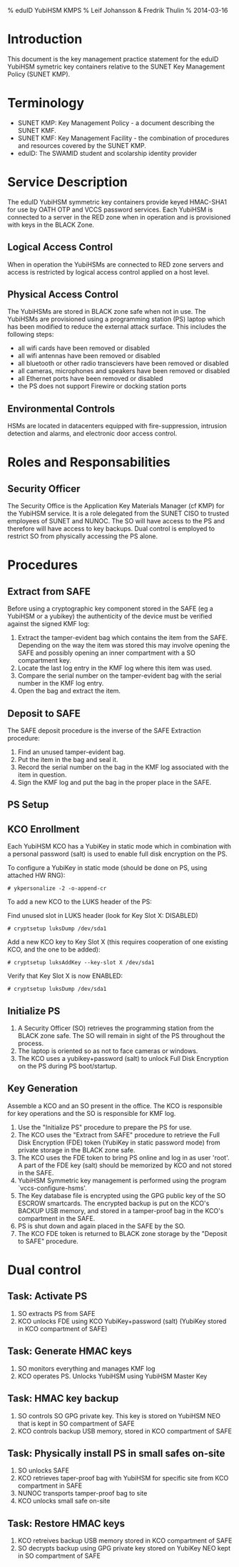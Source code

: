 % eduID YubiHSM KMPS
% Leif Johansson & Fredrik Thulin
% 2014-03-16

Introduction
============

This document is the key management practice statement for the eduID YubiHSM symetric key containers relative to the SUNET Key Management Policy (SUNET KMP).

Terminology
===========

- SUNET KMP: Key Management Policy - a document describing the SUNET KMF.
- SUNET KMF: Key Management Facility - the combination of procedures and resources covered by the SUNET KMP.
- eduID: The SWAMID student and scolarship identity provider

Service Description
===================

The eduID YubiHSM symmetric key containers provide keyed HMAC-SHA1 for use by OATH OTP and VCCS password services. Each YubiHSM is connected to a server in the RED zone when in operation and is provisioned with keys in the BLACK Zone.

Logical Access Control
----------------------

When in operation the YubiHSMs are connected to RED zone servers and access is restricted by logical access control applied on a host level.

Physical Access Control
-----------------------

The YubiHSMs are stored in BLACK zone safe when not in use. The YubiHSMs are provisioned using a programming station (PS) laptop which has been modified to reduce the external attack surface. This includes the following steps:

- all wifi cards have been removed or disabled
- all wifi antennas have been removed or disabled
- all bluetooth or other radio transcievers have been removed or disabled
- all cameras, microphones and speakers have been removed or disabled
- all Ethernet ports have been removed or disabled
- the PS does not support Firewire or docking station ports

Environmental Controls
----------------------

HSMs are located in datacenters equipped with fire-suppression, intrusion detection and alarms, and electronic door access control.


Roles and Responsabilities
==========================

Security Officer
----------------

The Security Office is the Application Key Materials Manager (cf KMP) for the YubiHSM service. It is a role delegated from the SUNET CISO to trusted employees of SUNET and NUNOC. The SO will have access to the PS and therefore will have access to key backups. Dual control is employed to restrict SO from physically accessing the PS alone.

Procedures
==========

Extract from SAFE
-----------------

Before using a cryptographic key component stored in the SAFE (eg a YubiHSM or a yubikey) the authenticity of the device must be verified against the signed KMF log:

1. Extract the tamper-evident bag which contains the item from the SAFE. Depending on the way the item was stored this may involve opening the SAFE and possibly opening an inner compartment with a SO compartment key.
2. Locate the last log entry in the KMF log where this item was used.
3. Compare the serial number on the tamper-evident bag with the serial number in the KMF log entry.
4. Open the bag and extract the item.

Deposit to SAFE
------------

The SAFE deposit procedure is the inverse of the SAFE Extraction procedure:

1. Find an unused tamper-evident bag.
2. Put the item in the bag and seal it.
3. Record the serial number on the bag in the KMF log associated with the item in question.
4. Sign the KMF log and put the bag in the proper place in the SAFE.


PS Setup
--------

KCO Enrollment
--------------

Each YubiHSM KCO has a YubiKey in static mode which in combination with a personal password (salt) is used to enable full disk encryption on the PS.

To configure a YubiKey in static mode (should be done on PS, using attached HW RNG):

    # ykpersonalize -2 -o-append-cr

To add a new KCO to the LUKS header of the PS:

Find unused slot in LUKS header (look for Key Slot X: DISABLED)

    # cryptsetup luksDump /dev/sda1

Add a new KCO key to Key Slot X (this requires cooperation of one existing KCO, and the one to be added):

    # cryptsetup luksAddKey --key-slot X /dev/sda1

Verify that Key Slot X is now ENABLED:

    # cryptsetup luksDump /dev/sda1


Initialize PS
-------------

1. A Security Officer (SO) retrieves the programming station from the BLACK zone safe. The SO will remain in sight of the PS throughout the process.
2. The laptop is oriented so as not to face cameras or windows.
3. The KCO uses a yubikey+password (salt) to unlock Full Disk Encryption on the PS during PS boot/startup.

Key Generation
--------------

Assemble a KCO and an SO present in the office. The KCO is responsible for key operations and the SO is responsible for KMF log.

1. Use the "Initialize PS" procedure to prepare the PS for use.
2. The KCO uses the "Extract from SAFE" procedure to retrieve the Full Disk Encryption (FDE) token (YubiKey in static password mode) from private storage in the BLACK zone safe.
3. The KCO uses the FDE token to bring PS online and log in as user 'root'. A part of the FDE key (salt) should be memorized by KCO and not stored in the SAFE.
4. YubiHSM Symmetric key management is performed using the program `vccs-configure-hsms'.
5. The Key database file is encrypted using the GPG public key of the SO ESCROW smartcards. The encrypted backup is put on the KCO's BACKUP USB memory, and stored in a tamper-proof bag in the KCO's compartment in the SAFE.
6. PS is shut down and again placed in the SAFE by the SO.
7. The KCO FDE token is returned to BLACK zone storage by the "Deposit to SAFE" procedure.




Dual control
============

Task: Activate PS
-----------------
1. SO extracts PS from SAFE
2. KCO unlocks FDE using KCO YubiKey+password (salt) (YubiKey stored in KCO compartment of SAFE)

Task: Generate HMAC keys
------------------------
1. SO monitors everything and manages KMF log
2. KCO operates PS. Unlocks YubiHSM using YubiHSM Master Key

Task: HMAC key backup
---------------------
1. SO controls SO GPG private key. This key is stored on YubiHSM NEO that is kept in SO compartment of SAFE
2. KCO controls backup USB memory, stored in KCO compartment of SAFE

Task: Physically install PS in small safes on-site
--------------------------------------------------
1. SO unlocks SAFE
2. KCO retrieves taper-proof bag with YubiHSM for specific site from KCO compartment in SAFE
3. NUNOC transports tamper-proof bag to site
4. KCO unlocks small safe on-site

Task: Restore HMAC keys
-----------------------
1. KCO retreives backup USB memory stored in KCO compartment of SAFE
2. SO decrypts backup using GPG private key stored on YubiKey NEO kept in SO compartment of SAFE
